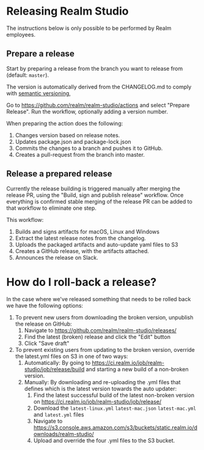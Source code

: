 # Releasing Realm Studio

The instructions below is only possible to be performed by Realm employees.

## Prepare a release

Start by preparing a release from the branch you want to release from (default: `master`).

The version is automatically derived from the CHANGELOG.md to comply with [semantic versioning](http://semver.org/),

Go to https://github.com/realm/realm-studio/actions and select "Prepare Release". Run the workflow, optionally adding
a version number.

When preparing the action does the following:

1. Changes version based on release notes.
2. Updates package.json and package-lock.json
3. Commits the changes to a branch and pushes it to GitHub.
4. Creates a pull-request from the branch into master.

## Release a prepared release

Currently the release building is triggered manually after merging the release PR, using the "Build, sign and publish
release" workflow. Once everything is confirmed stable merging of the release PR can be added to that workflow to
eliminate one step.

This workflow:

1. Builds and signs artifacts for macOS, Linux and Windows
2. Extract the latest release notes from the changelog.
3. Uploads the packaged artifacts and auto-update yaml files to S3
4. Creates a GitHub release, with the artifacts attached.
5. Announces the release on Slack.

# How do I roll-back a release?

In the case where we've released something that needs to be rolled back we have the following options:

1. To prevent new users from downloading the broken version, unpublish the release on GitHub:
    1. Navigate to https://github.com/realm/realm-studio/releases/
    2. Find the latest (broken) release and click the "Edit" button
    3. Click "Save draft"
2. To prevent existing users from updating to the broken version, override the latest.yml files on S3 in one of two ways:
    1. Automatically: By going to https://ci.realm.io/job/realm-studio/job/release/build and starting a new build of a non-broken version.
    2. Manually: By downloading and re-uploading the .yml files that defines which is the latest version towards the auto updater:
        1. Find the latest successful build of the latest non-broken version on https://ci.realm.io/job/realm-studio/job/release/
        2. Download the `latest-linux.yml` `latest-mac.json` `latest-mac.yml` and `latest.yml` files
        3. Navigate to https://s3.console.aws.amazon.com/s3/buckets/static.realm.io/downloads/realm-studio/
        4. Upload and override the four .yml files to the S3 bucket.

